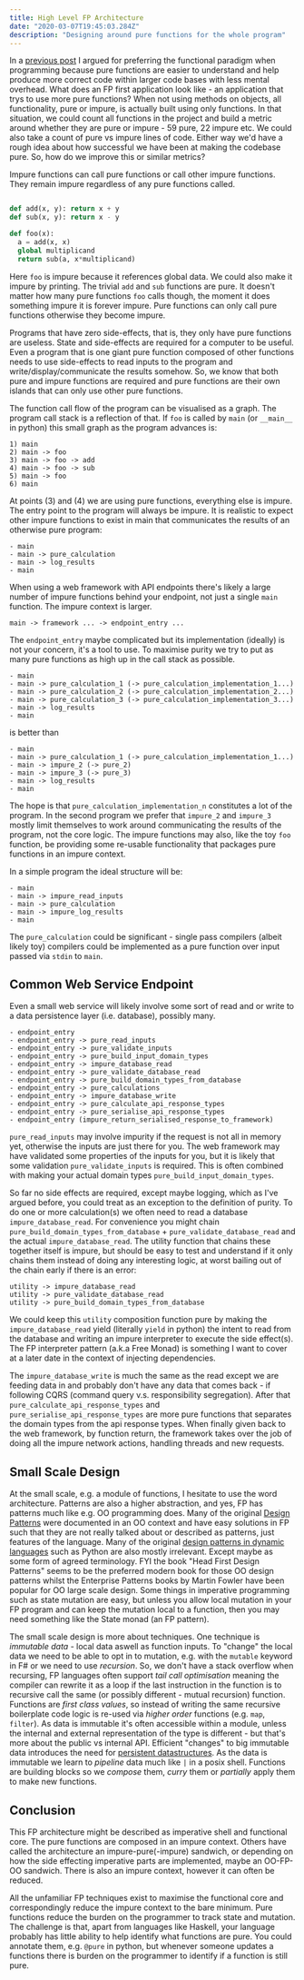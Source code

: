 ```yaml
---
title: High Level FP Architecture
date: "2020-03-07T19:45:03.284Z"
description: "Designing around pure functions for the whole program"
---
```


In a [previous post](/fp-first) I argued for preferring the functional paradigm when programming because pure functions are easier
to understand and help produce more correct code within larger code bases with less mental overhead. What does an FP
first application look like - an application that trys to use more pure functions? When not using methods on objects,
all functionality, pure or impure, is actually built using only functions. In that situation, we could count all
functions in the project and build a metric around whether they are pure or impure - 59 pure, 22 impure etc. We could
also take a count of pure vs impure lines of code. Either way we'd have a rough idea about how successful we have been
at making the codebase pure. So, how do we improve this or similar metrics?

Impure functions can call pure functions or call other impure functions. They remain impure regardless of any pure
functions called.

```python

def add(x, y): return x + y
def sub(x, y): return x - y

def foo(x):
  a = add(x, x)
  global multiplicand
  return sub(a, x*multiplicand)
```

Here `foo` is impure because it references global data. We could also make it impure by printing. The trivial `add`
and `sub` functions are pure. It doesn't matter how many pure functions `foo` calls though, the moment it does something impure it is forever impure. Pure functions can only call pure functions otherwise they become impure.

Programs that have zero side-effects, that is, they only have pure functions are useless. State and side-effects are
required for a computer to be useful. Even a program that is one giant pure function composed of other functions needs
to use side-effects to read inputs to the program and write/display/communicate the results somehow. So, we know that
both pure and impure functions are required and pure functions are their own islands that can only use other pure
functions.

The function call flow of the program can be visualised as a graph. The program call stack is a reflection of that.
If `foo` is called by `main` (or `__main__` in python) this small graph as the program advances is:

```
1) main
2) main -> foo
3) main -> foo -> add
4) main -> foo -> sub
5) main -> foo
6) main
```

At points (3) and (4) we are using pure functions, everything else is impure. The entry point to the program will
always be impure. It is realistic to expect other impure functions to exist in main that communicates the results of
an otherwise pure program:

```
- main
- main -> pure_calculation
- main -> log_results
- main
```

When using a web framework with API endpoints there's likely a large number of impure functions behind your endpoint,
not just a single `main` function. The impure context is larger.

```
main -> framework ... -> endpoint_entry ...
```

The `endpoint_entry` maybe complicated but its implementation (ideally) is not your concern, it's a tool to use. To
maximise purity we try to put as many pure functions as high up in the call stack as possible.


```
- main
- main -> pure_calculation_1 (-> pure_calculation_implementation_1...)
- main -> pure_calculation_2 (-> pure_calculation_implementation_2...)
- main -> pure_calculation_3 (-> pure_calculation_implementation_3...)
- main -> log_results
- main
```

is better than

```
- main
- main -> pure_calculation_1 (-> pure_calculation_implementation_1...)
- main -> impure_2 (-> pure_2)
- main -> impure_3 (-> pure_3)
- main -> log_results
- main
```

The hope is that `pure_calculation_implementation_n` constitutes a lot of the program. In the second program we prefer
that `impure_2` and `impure_3` mostly limit themselves to work around communicating the results of the program, not the
core logic. The impure functions may also, like the toy `foo` function, be providing some re-usable functionality that
packages pure functions in an impure context.

In a simple program the ideal structure will be:

```
- main
- main -> impure_read_inputs
- main -> pure_calculation
- main -> impure_log_results
- main
```

The `pure_calculation` could be significant - single pass compilers (albeit likely toy) compilers could be implemented
as a pure function over input passed via `stdin` to `main`.

## Common Web Service Endpoint

Even a small web service will likely involve some sort of read and or write to a data persistence layer (i.e. database),
possibly many.

```
- endpoint_entry
- endpoint_entry -> pure_read_inputs
- endpoint_entry -> pure_validate_inputs
- endpoint_entry -> pure_build_input_domain_types
- endpoint_entry -> impure_database_read
- endpoint_entry -> pure_validate_database_read
- endpoint_entry -> pure_build_domain_types_from_database
- endpoint_entry -> pure_calculations
- endpoint_entry -> impure_database_write
- endpoint_entry -> pure_calculate_api_response_types
- endpoint_entry -> pure_serialise_api_response_types
- endpoint_entry (impure_return_serialised_response_to_framework)
```

`pure_read_inputs` may involve impurity if the request is not all in memory yet, otherwise the inputs are just there
for you. The web framework may have validated some properties of the inputs for you, but it is likely that some
validation `pure_validate_inputs` is required. This is often combined with making your actual domain types
`pure_build_input_domain_types`.

So far no side effects are required, except maybe logging, which as I've argued before, you could treat as an exception
to the definition of purity. To do one or more calculation(s) we often need to read a database `impure_database_read`.
For convenience you might chain `pure_build_domain_types_from_database` + `pure_validate_database_read` and the actual
`impure_database_read`. The utility function that chains these together itself is impure, but should be easy to test
and understand if it only chains them instead of doing any interesting logic, at worst bailing out of the chain early
if there is an error:

```
utility -> impure_database_read
utility -> pure_validate_database_read
utility -> pure_build_domain_types_from_database
```

We could keep this `utility` composition function pure by making the `impure_database_read` yield (literally `yield` in
python) the intent to read from the database and writing an impure interpreter to execute the side effect(s). The
FP interpreter pattern (a.k.a Free Monad) is something I want to cover at a later date in the context of
injecting dependencies.

The `impure_database_write` is much the same as the read except we are feeding data in and probably don't have any data that comes
back - if following CQRS (command query v.s. responsibility segregation). After that `pure_calculate_api_response_types`
and `pure_serialise_api_response_types` are more pure functions that separates the domain types from the api response
types. When finally given back to the web framework, by function return, the framework takes over the job of doing
all the impure network actions, handling threads and new requests.

## Small Scale Design

At the small scale, e.g. a module of functions, I hesitate to use the word architecture. Patterns are also a higher
abstraction, and yes, FP has patterns much like e.g. OO programming does. Many of the original [Design Patterns](https://en.wikipedia.org/wiki/Design_Patterns) were documented in an OO context and have easy solutions in FP such
that they are not really talked about or described as patterns, just features of the language. Many of the original
[design patterns in dynamic languages](https://norvig.com/design-patterns/) such as Python are also mostly irrelevant.
Except maybe as some form of agreed terminology. FYI the book "Head First Design Patterns" seems to be the preferred modern book for those OO design patterns whilst the Enterprise Patterns books by Martin Fowler have been popular
for OO large scale design. Some things in imperative programming such as state mutation are easy, but unless you
allow local mutation in your FP program and can keep the mutation local to a function, then you may need something
like the State monad (an FP pattern).

The small scale design is more about techniques. One technique is *immutable data* - local data aswell as function inputs. To "change" the local data we need to be able to opt in to mutation, e.g. with the `mutable` keyword in F# or
we need to use *recursion*. So, we don't have a stack overflow when recursing, FP languages often support
*tail call optimisation* meaning the compiler can rewrite it as a loop if the last instruction in the function is to
recursive call the same (or possibly different - mutual recursion) function. Functions are *first class values*, so
instead of writing the same recursive boilerplate code logic is re-used via *higher order* functions (e.g. `map`,
`filter`). As data is immutable it's often accessible within a module, unless the internal and external representation
of the type is different - but that's more about the public vs internal API. Efficient "changes" to big immutable data
introduces the need for [persistent datastructures](https://en.wikipedia.org/wiki/Persistent_data_structure). As the
data is immutable we learn to *pipeline* data much like `|` in a posix shell. Functions are building blocks so we
*compose* them, *curry* them or *partially* apply them to make new functions.

## Conclusion

This FP architecture might be described as imperative shell and functional core. The pure functions are composed in
an impure context. Others have called the architecture an impure-pure(-impure) sandwich, or depending on how the side
effecting imperative parts are implemented, maybe an OO-FP-OO sandwich. There is also an impure context, however it
can often be reduced.

All the unfamiliar FP techniques exist to maximise the functional core and correspondingly reduce the impure context
to the bare minimum. Pure functions reduce the burden on the programmer to track state and mutation. The challenge
is that, apart from languages like Haskell, your language probably has little ability to help identify what functions
are pure. You could annotate them, e.g. `@pure` in python, but whenever someone updates a functions there is burden
on the programmer to identify if a function is still pure.


